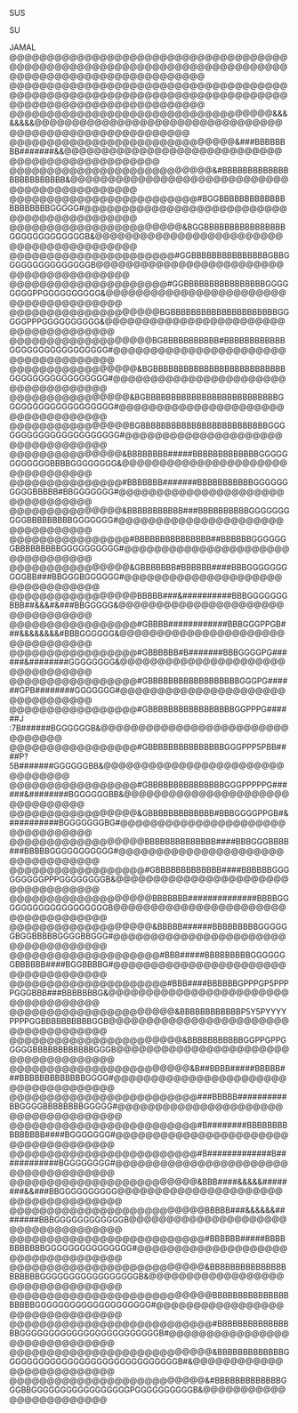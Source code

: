 SUS

SU



JAMAL
@@@@@@@@@@@@@@@@@@@@@@@@@@@@@@@@@@@@@@@@@@@@@@@@@@@@@@@@@@@@@@@@@@@@@@@@@@@@@@@@@@@@@@@@@@@@@@@@@@@@
@@@@@@@@@@@@@@@@@@@@@@@@@@@@@@@@@@@@@@@@@@@@@@@@@@@@@@@@@@@@@@@@@@@@@@@@@@@@@@@@@@@@@@@@@@@@@@@@@@@@
@@@@@@@@@@@@@@@@@@@@@@@@@@@@@@@@@@@&&&&&&&&@@@@@@@@@@@@@@@@@@@@@@@@@@@@@@@@@@@@@@@@@@@@@@@@@@@@@@@@@
@@@@@@@@@@@@@@@@@@@@@@@@@@@@@@&###BBBBBBBB#######&&@@@@@@@@@@@@@@@@@@@@@@@@@@@@@@@@@@@@@@@@@@@@@@@@@
@@@@@@@@@@@@@@@@@@@@@@@@@@@&#BBBBBBBBBBBBBBBBBBBBBBBB&@@@@@@@@@@@@@@@@@@@@@@@@@@@@@@@@@@@@@@@@@@@@@@
@@@@@@@@@@@@@@@@@@@@@@@@@#BGGBBBBBBBBBBBBBBBBBBBBBGGGGG#@@@@@@@@@@@@@@@@@@@@@@@@@@@@@@@@@@@@@@@@@@@@
@@@@@@@@@@@@@@@@@@@@@@@&BGGBBBBBBBBBBBBBBBBGGGGGGGGGGGGGB&@@@@@@@@@@@@@@@@@@@@@@@@@@@@@@@@@@@@@@@@@@
@@@@@@@@@@@@@@@@@@@@@@#GGBBBBBBBBBBBBBBBGBBGGGGGGGGGGGGGGGB@@@@@@@@@@@@@@@@@@@@@@@@@@@@@@@@@@@@@@@@@
@@@@@@@@@@@@@@@@@@@@@#GGBBBBBBBBBBBBBBBBGGGGGGGGPPGGGGGGGGGG&@@@@@@@@@@@@@@@@@@@@@@@@@@@@@@@@@@@@@@@
@@@@@@@@@@@@@@@@@@@@BGBBBBBBBBBBBBBBBBBBBBBGGGGGPPPGGGGGGGGGG&@@@@@@@@@@@@@@@@@@@@@@@@@@@@@@@@@@@@@@
@@@@@@@@@@@@@@@@@@@BGBBBBBBBBBBB#BBBBBBBBBBBBGGGGGGGGGGGGGGGGG#@@@@@@@@@@@@@@@@@@@@@@@@@@@@@@@@@@@@@
@@@@@@@@@@@@@@@@@&BGBBBBBBBBBBBBBBBBBBBBBBBBBBGGGGGGGGGGGGGGGGG#@@@@@@@@@@@@@@@@@@@@@@@@@@@@@@@@@@@@
@@@@@@@@@@@@@@@@&BGBBBBBBBBBBBBBBBBBBBBBBBBBBGGGGGGGGGGGGGGGGGGG#@@@@@@@@@@@@@@@@@@@@@@@@@@@@@@@@@@@
@@@@@@@@@@@@@@@@BGBBBBBBBBBBBBBBBBBBBBBBBBBGGGGGGGGGGGGGGGGGGGGGG#@@@@@@@@@@@@@@@@@@@@@@@@@@@@@@@@@@
@@@@@@@@@@@@@@@&BBBBBBBB#####BBBBBBBBBBBBBGGGGGGGGGGGGBBBBGGGGGGGG&@@@@@@@@@@@@@@@@@@@@@@@@@@@@@@@@@
@@@@@@@@@@@@@@@#BBBBBBB#######BBBBBBBBBBBGGGGGGGGGGBBBBB#BBGGGGGGG#@@@@@@@@@@@@@@@@@@@@@@@@@@@@@@@@@
@@@@@@@@@@@@@@@&BBBBBBBBBBB###BBBBBBBBBBGGGGGGGGGGBBBBBBBBBGGGGGGG#@@@@@@@@@@@@@@@@@@@@@@@@@@@@@@@@@
@@@@@@@@@@@@@@@@#BBBBBBBBBBBBBBB##BBBBBBGGGGGGGBBBBBBBBBGGGGGGGGGG#@@@@@@@@@@@@@@@@@@@@@@@@@@@@@@@@@
@@@@@@@@@@@@@@@@&GBBBBBBB#BBBBBB####BBBGGGGGGGGGGBB###BBGGGBGGGGGG#@@@@@@@@@@@@@@@@@@@@@@@@@@@@@@@@@
@@@@@@@@@@@@@@@@@BBBBB###&##########BBBGGGGGGGBBB##&&&#&###BBGGGGG&@@@@@@@@@@@@@@@@@@@@@@@@@@@@@@@@@
@@@@@@@@@@@@@@@@@#GBBBB############BBBGGGPPGB###&&&&&&&&#BBBGGGGGG&@@@@@@@@@@@@@@@@@@@@@@@@@@@@@@@@@
@@@@@@@@@@@@@@@@@#GBBBBBB#B#######BBBGGGGPG######&########GGGGGGGG&@@@@@@@@@@@@@@@@@@@@@@@@@@@@@@@@@
@@@@@@@@@@@@@@@@@#GBBBBBBBBBBBBBBBBBBGGGPG######GPB########GGGGGGG#@@@@@@@@@@@@@@@@@@@@@@@@@@@@@@@@@
@@@@@@@@@@@@@@@@@#GBBBBBBBBBBBBBBBBBGGPPPG######J :7B######BGGGGGGB&@@@@@@@@@@@@@@@@@@@@@@@@@@@@@@@@
@@@@@@@@@@@@@@@@@#GBBBBBBBBBBBBBBBGGGPPP5PBB####P?5B#######GGGGGGBB&@@@@@@@@@@@@@@@@@@@@@@@@@@@@@@@@
@@@@@@@@@@@@@@@@@#GBBBBBBBBBBBBBBBGGGPPPPPG######&########BGGGGGGBB&@@@@@@@@@@@@@@@@@@@@@@@@@@@@@@@@
@@@@@@@@@@@@@@@@@&GBBBBBBBBBBBBB#BBBGGGGPPGB#&##########BGGGGGGGBG#@@@@@@@@@@@@@@@@@@@@@@@@@@@@@@@@@
@@@@@@@@@@@@@@@@@@BBBBBBBBBBBBBB####BBBGGGBBBB###BBBBBGGGGGGGGGGG#@@@@@@@@@@@@@@@@@@@@@@@@@@@@@@@@@@
@@@@@@@@@@@@@@@@@@#GBBBBBBBBBBBBB####BBBBBBGGGGGGGGGPPPGGGGGGGGB&@@@@@@@@@@@@@@@@@@@@@@@@@@@@@@@@@@@
@@@@@@@@@@@@@@@@@@@BBBBBBB##############BBBBGGGGGGGGGGGGGGGGGGGB@@@@@@@@@@@@@@@@@@@@@@@@@@@@@@@@@@@@
@@@@@@@@@@@@@@@@@@@&BBBBB######BBBBBBBBBGGGGGGBGGBBBBBGGGGBBGGG#@@@@@@@@@@@@@@@@@@@@@@@@@@@@@@@@@@@@
@@@@@@@@@@@@@@@@@@@@#BBB#####BBBBBBBBBGGGGGGGBBBBBB####BGGBBBBG#@@@@@@@@@@@@@@@@@@@@@@@@@@@@@@@@@@@@
@@@@@@@@@@@@@@@@@@@@@#BBB####BBBBBBGPPPGP5PPPPGGGBBB###BBBBBBBG&@@@@@@@@@@@@@@@@@@@@@@@@@@@@@@@@@@@@
@@@@@@@@@@@@@@@@@@@@@@&BBBBBBBBBBBBP5Y5PYYYYPPPPGGBBBBBBBBBBGGB@@@@@@@@@@@@@@@@@@@@@@@@@@@@@@@@@@@@@
@@@@@@@@@@@@@@@@@@@@@@@&BBBBBBBBBBBGGPPGPPGGGGGBBBBBBBBBBBBGGGB@@@@@@@@@@@@@@@@@@@@@@@@@@@@@@@@@@@@@
@@@@@@@@@@@@@@@@@@@@@@@@&B##BBBB#####BBBBB###BBBBBBBBBBBBBGGGG#@@@@@@@@@@@@@@@@@@@@@@@@@@@@@@@@@@@@@
@@@@@@@@@@@@@@@@@@@@@@@@@###BBBBB##########BBGGGGBBBBBBBBGGGGG#@@@@@@@@@@@@@@@@@@@@@@@@@@@@@@@@@@@@@
@@@@@@@@@@@@@@@@@@@@@@@@@#B########BBBBBBBBBBBBBBB####BGGGGGGG#@@@@@@@@@@@@@@@@@@@@@@@@@@@@@@@@@@@@@
@@@@@@@@@@@@@@@@@@@@@@@@@#B#############B############BGGGGGGGG#@@@@@@@@@@@@@@@@@@@@@@@@@@@@@@@@@@@@@
@@@@@@@@@@@@@@@@@@@@@@@@@&BBB####&&&&&########&&###BBGGGGGGGGGG@@@@@@@@@@@@@@@@@@@@@@@@@@@@@@@@@@@@@
@@@@@@@@@@@@@@@@@@@@@@@@@@BBBBB###&&&&&&########BBBGGGGGGGGGGGGB@@@@@@@@@@@@@@@@@@@@@@@@@@@@@@@@@@@@
@@@@@@@@@@@@@@@@@@@@@@@@@@#BBBBBB#####BBBBBBBBBBBGGGGGGGGGGGGGGG#@@@@@@@@@@@@@@@@@@@@@@@@@@@@@@@@@@@
@@@@@@@@@@@@@@@@@@@@@@@@@@&BBBBBBBBBBBBBBBBBBBBBGGGGGGGGGGGGGGGGGB&@@@@@@@@@@@@@@@@@@@@@@@@@@@@@@@@@
@@@@@@@@@@@@@@@@@@@@@@@@@@@BBBBBBBBBBBBBBBBBBBBGGGGGGGGGGGGGGGGGGGG#@@@@@@@@@@@@@@@@@@@@@@@@@@@@@@@@
@@@@@@@@@@@@@@@@@@@@@@@@@@@#BBBBBBBBBBBBBBBBGGGGGGGGGGGGGGGGGGGGGGGGB#@@@@@@@@@@@@@@@@@@@@@@@@@@@@@@
@@@@@@@@@@@@@@@@@@@@@@@@@@@&BBBBBBBBBBBBBGGGGGGGGGGGGGGGGGGGGGGGGGGGGGGB#&@@@@@@@@@@@@@@@@@@@@@@@@@@
@@@@@@@@@@@@@@@@@@@@@@@@@@&#BBBBBBBBBBBBBGGGBBGGGGGGGGGGGGGGGGGPGGGGGGGGGGB&@@@@@@@@@@@@@@@@@@@@@@@@

